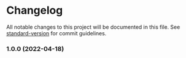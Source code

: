 # Changelog

All notable changes to this project will be documented in this file. See [standard-version](https://github.com/conventional-changelog/standard-version) for commit guidelines.

### 1.0.0 (2022-04-18)
